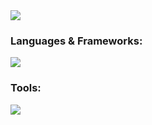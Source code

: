 
<img src="https://user-images.githubusercontent.com/111730344/229139045-c51b45e8-eb33-4f82-837c-92b53dc762ba.png">


### Languages & Frameworks:
<img src= "https://skillicons.dev/icons?i=js,c,java,html,css,vue,cs"/>

### Tools:
<img src= "https://skillicons.dev/icons?i=vscode,eclipse"/>


